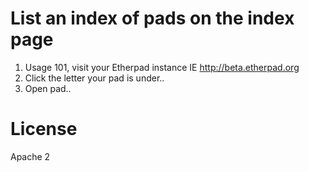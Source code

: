 # List an index of pads on the index page

1. Usage 101, visit your Etherpad instance IE http://beta.etherpad.org
1. Click the letter your pad is under..
1. Open pad..

# License
Apache 2
